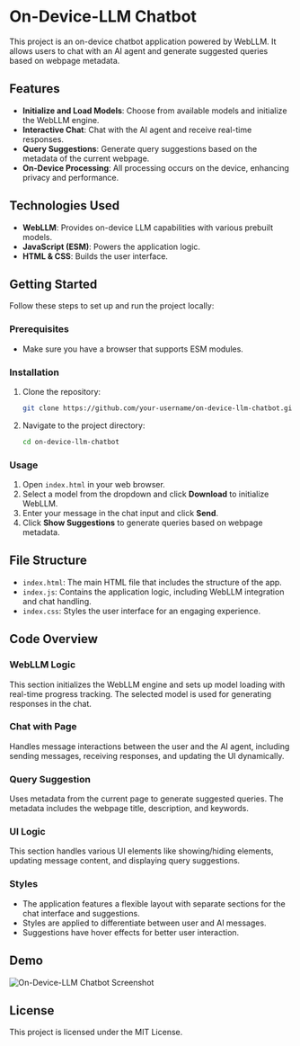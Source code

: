 # On-Device-LLM Chatbot

This project is an on-device chatbot application powered by WebLLM. It allows users to chat with an AI agent and generate suggested queries based on webpage metadata.

## Features
- **Initialize and Load Models**: Choose from available models and initialize the WebLLM engine.
- **Interactive Chat**: Chat with the AI agent and receive real-time responses.
- **Query Suggestions**: Generate query suggestions based on the metadata of the current webpage.
- **On-Device Processing**: All processing occurs on the device, enhancing privacy and performance.

## Technologies Used
- **WebLLM**: Provides on-device LLM capabilities with various prebuilt models.
- **JavaScript (ESM)**: Powers the application logic.
- **HTML & CSS**: Builds the user interface.

## Getting Started
Follow these steps to set up and run the project locally:

### Prerequisites
- Make sure you have a browser that supports ESM modules.

### Installation
1. Clone the repository:
   ```bash
   git clone https://github.com/your-username/on-device-llm-chatbot.git
   ```
2. Navigate to the project directory:
   ```bash
   cd on-device-llm-chatbot
   ```

### Usage
1. Open `index.html` in your web browser.
2. Select a model from the dropdown and click **Download** to initialize WebLLM.
3. Enter your message in the chat input and click **Send**.
4. Click **Show Suggestions** to generate queries based on webpage metadata.

## File Structure
- `index.html`: The main HTML file that includes the structure of the app.
- `index.js`: Contains the application logic, including WebLLM integration and chat handling.
- `index.css`: Styles the user interface for an engaging experience.

## Code Overview

### WebLLM Logic
This section initializes the WebLLM engine and sets up model loading with real-time progress tracking. The selected model is used for generating responses in the chat.

### Chat with Page
Handles message interactions between the user and the AI agent, including sending messages, receiving responses, and updating the UI dynamically.

### Query Suggestion
Uses metadata from the current page to generate suggested queries. The metadata includes the webpage title, description, and keywords.

### UI Logic
This section handles various UI elements like showing/hiding elements, updating message content, and displaying query suggestions.

### Styles
- The application features a flexible layout with separate sections for the chat interface and suggestions.
- Styles are applied to differentiate between user and AI messages.
- Suggestions have hover effects for better user interaction.

## Demo
![On-Device-LLM Chatbot Screenshot](https://drive.google.com/file/d/1NPzCxCQXG-Plxdy-IqmIjxV5e9O3T895/view?usp=sharing)

## License
This project is licensed under the MIT License.

